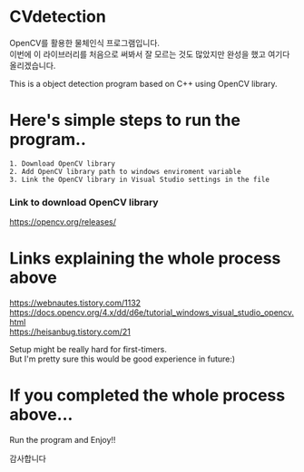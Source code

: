 # CVdetection
OpenCV를 활용한 물체인식 프로그램입니다. <br/>
이번에 이 라이브러리를 처음으로 써봐서 잘 모르는 것도 많았지만 완성을 했고 여기다 올리겠습니다.


This is a object detection program based on C++ using OpenCV library.

# Here's simple steps to run the program..
```
1. Download OpenCV library
2. Add OpenCV library path to windows enviroment variable
3. Link the OpenCV library in Visual Studio settings in the file
```

### Link to download OpenCV library
https://opencv.org/releases/

# Links explaining the whole process above
https://webnautes.tistory.com/1132<br/>
https://docs.opencv.org/4.x/dd/d6e/tutorial_windows_visual_studio_opencv.html<br/>
https://heisanbug.tistory.com/21<br/>

Setup might be really hard for first-timers.<br/>
But I'm pretty sure this would be good experience in future:)<br/>

# If you completed the whole process above...
Run the program and Enjoy!!


감사합니다
